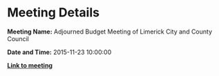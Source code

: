 # Meeting Details

**Meeting Name:** Adjourned Budget Meeting of Limerick City and County Council

**Date and Time:** 2015-11-23 10:00:00

**<a href="https://www.limerick.ie/council/whats-on/adjourned-budget-meeting-limerick-city-and-county-council" target="_blank">Link to meeting</a>**
